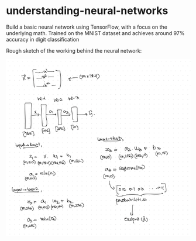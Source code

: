 # understanding-neural-networks

Build a basic neural network using TensorFlow, with a focus on the underlying math. Trained on the MNIST dataset and achieves around 97% accuracy in digit classification

Rough sketch of the working behind the neural network:


![Description of image](neuralnetwork.png)
